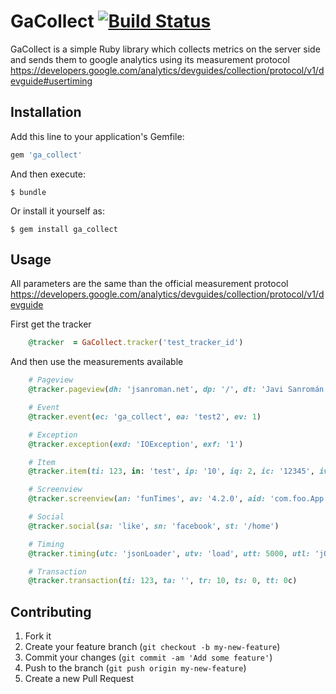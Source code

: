 # GaCollect [![Build Status](https://travis-ci.org/jsanroman/ga_collect.svg)](https://travis-ci.org/jsanroman/ga_collect)

GaCollect is a simple Ruby library which collects metrics on the server side and sends them to google analytics using its measurement protocol https://developers.google.com/analytics/devguides/collection/protocol/v1/devguide#usertiming


## Installation

Add this line to your application's Gemfile:

```ruby
gem 'ga_collect'
```

And then execute:

    $ bundle

Or install it yourself as:

    $ gem install ga_collect

## Usage
All parameters are the same than the official measurement protocol https://developers.google.com/analytics/devguides/collection/protocol/v1/devguide

First get the tracker
```ruby
    @tracker  = GaCollect.tracker('test_tracker_id')
```
And then use the measurements available
```ruby
    # Pageview
    @tracker.pageview(dh: 'jsanroman.net', dp: '/', dt: 'Javi Sanromán')

    # Event
    @tracker.event(ec: 'ga_collect', ea: 'test2', ev: 1)

    # Exception
    @tracker.exception(exd: 'IOException', exf: '1')

    # Item
    @tracker.item(ti: 123, in: 'test', ip: '10', iq: 2, ic: '12345', iv: 'ga_collect')

    # Screenview
    @tracker.screenview(an: 'funTimes', av: '4.2.0', aid: 'com.foo.App', aiid: 'com.android.vending', cd: 'Home')

    # Social
    @tracker.social(sa: 'like', sn: 'facebook', st: '/home')

    # Timing
    @tracker.timing(utc: 'jsonLoader', utv: 'load', utt: 5000, utl: 'jQuery', dns: 100, pdt: 20, rrt: 32, tcp: 56, srt: 12)

    # Transaction
    @tracker.transaction(ti: 123, ta: '', tr: 10, ts: 0, tt: 0c)
```


## Contributing

1. Fork it
2. Create your feature branch (`git checkout -b my-new-feature`)
3. Commit your changes (`git commit -am 'Add some feature'`)
4. Push to the branch (`git push origin my-new-feature`)
5. Create a new Pull Request
